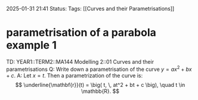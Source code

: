 2025-01-31 21:41
Status: 
Tags: [[Curves and their Parametrisations]]
# parametrisation of a parabola example 1

TD: YEAR1::TERM2::MA144 Modelling 2::01 Curves and their parametrisations 
Q: Write down a parametrisation of the curve $y = ax^2 + bx + c$.
A: Let $x = t$. Then a parametrization of the curve is:
$$
\underline{\mathbf{r}}(t) = \big( t, \, at^2 + bt + c \big), \quad t \in \mathbb{R}.
$$
<!--ID: 1738359853096-->


